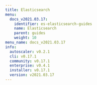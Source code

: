 ```yaml
---
title: Elasticsearch
menu:
  docs_v2021.03.17:
    identifier: es-elasticsearch-guides
    name: Elasticsearch
    parent: guides
    weight: 10
menu_name: docs_v2021.03.17
info:
  autoscaler: v0.2.1
  cli: v0.17.1
  community: v0.17.1
  enterprise: v0.4.1
  installer: v0.17.1
  version: v2021.03.17
---
```


